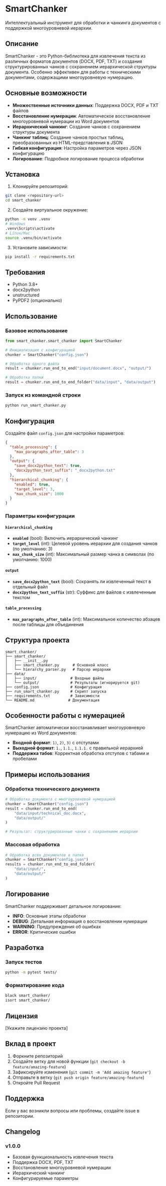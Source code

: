 # SmartChanker

Интеллектуальный инструмент для обработки и чанкинга документов с поддержкой многоуровневой иерархии.

## Описание

SmartChanker - это Python-библиотека для извлечения текста из различных форматов документов (DOCX, PDF, TXT) и создания структурированных чанков с сохранением иерархической структуры документа. Особенно эффективен для работы с техническими документами, содержащими многоуровневую нумерацию.

## Основные возможности

- **Множественные источники данных**: Поддержка DOCX, PDF и TXT файлов
- **Восстановление нумерации**: Автоматическое восстановление многоуровневой нумерации из Word документов
- **Иерархический чанкинг**: Создание чанков с сохранением структуры документа
- **Чанкинг таблиц**: Создание чанков простых таблиц, преобразованных из HTML-представления в JSON
- **Гибкая конфигурация**: Настройка параметров через JSON конфигурацию
- **Логирование**: Подробное логирование процесса обработки

## Установка

1. Клонируйте репозиторий:
```bash
git clone <repository-url>
cd smart_chanker
```

2. Создайте виртуальное окружение:
```bash
python -m venv .venv
# Windows
.venv\Scripts\activate
# Linux/Mac
source .venv/bin/activate
```

3. Установите зависимости:
```bash
pip install -r requirements.txt
```

## Требования

- Python 3.8+
- docx2python
- unstructured
- PyPDF2 (опционально)

## Использование

### Базовое использование

```python
from smart_chanker.smart_chanker import SmartChanker

# Инициализация с конфигурацией
chunker = SmartChanker("config.json")

# Обработка одного файла
result = chunker.run_end_to_end("input/document.docx", "output/")

# Обработка папки
result = chunker.run_end_to_end_folder("data/input", "data/output")
```

### Запуск из командной строки

```bash
python run_smart_chanker.py
```

## Конфигурация

Создайте файл `config.json` для настройки параметров:

```json
{
  "table_processing": {
    "max_paragraphs_after_table": 3
  },
  "output": {
    "save_docx2python_text": true,
    "docx2python_text_suffix": "_docx2python.txt"
  },
  "hierarchical_chunking": {
    "enabled": true,
    "target_level": 3,
    "max_chunk_size": 1000
  }
}
```

### Параметры конфигурации

#### `hierarchical_chunking`

- **`enabled`** (bool): Включить иерархический чанкинг
- **`target_level`** (int): Целевой уровень иерархии для создания чанков (по умолчанию: 3)
- **`max_chunk_size`** (int): Максимальный размер чанка в символах (по умолчанию: 1000)

#### `output`

- **`save_docx2python_text`** (bool): Сохранять ли извлеченный текст в отдельный файл
- **`docx2python_text_suffix`** (str): Суффикс для файлов с извлеченным текстом

#### `table_processing`

- **`max_paragraphs_after_table`** (int): Максимальное количество абзацев после таблицы для объединения

## Структура проекта

```
smart_chanker/
├── smart_chanker/
│   ├── __init__.py
│   ├── smart_chanker.py      # Основной класс
│   └── hierarchy_parser.py   # Парсер иерархии
├── data/
│   ├── input/               # Входные файлы
│   └── output/              # Результаты (игнорируется git)
├── config.json              # Конфигурация
├── run_smart_chanker.py     # Скрипт запуска
├── requirements.txt         # Зависимости
└── README.md               # Документация
```

## Особенности работы с нумерацией

SmartChanker автоматически восстанавливает многоуровневую нумерацию из Word документов:

- **Входной формат**: `1)`, `2)`, `3)` с отступами
- **Выходной формат**: `1.`, `1.1.`, `1.1.1.` с правильной иерархией
- **Поддержка табов**: Корректная обработка отступов с табами и пробелами

## Примеры использования

### Обработка технического документа

```python
# Обработка документа с многоуровневой нумерацией
chunker = SmartChanker("config.json")
result = chunker.run_end_to_end(
    "data/input/technical_doc.docx", 
    "data/output/"
)

# Результат: структурированные чанки с сохранением иерархии
```

### Массовая обработка

```python
# Обработка всех документов в папке
chunker = SmartChanker("config.json")
results = chunker.run_end_to_end_folder(
    "data/input/", 
    "data/output/"
)
```

## Логирование

SmartChanker поддерживает детальное логирование:

- **INFO**: Основные этапы обработки
- **DEBUG**: Детальная информация о восстановлении нумерации
- **WARNING**: Предупреждения об ошибках
- **ERROR**: Критические ошибки

## Разработка

### Запуск тестов

```bash
python -m pytest tests/
```

### Форматирование кода

```bash
black smart_chanker/
isort smart_chanker/
```

## Лицензия

[Укажите лицензию проекта]

## Вклад в проект

1. Форкните репозиторий
2. Создайте ветку для новой функции (`git checkout -b feature/amazing-feature`)
3. Зафиксируйте изменения (`git commit -m 'Add amazing feature'`)
4. Отправьте в ветку (`git push origin feature/amazing-feature`)
5. Откройте Pull Request

## Поддержка

Если у вас возникли вопросы или проблемы, создайте issue в репозитории.

## Changelog

### v1.0.0
- Базовая функциональность извлечения текста
- Поддержка DOCX, PDF, TXT
- Восстановление многоуровневой нумерации
- Иерархический чанкинг
- Конфигурируемые параметры
